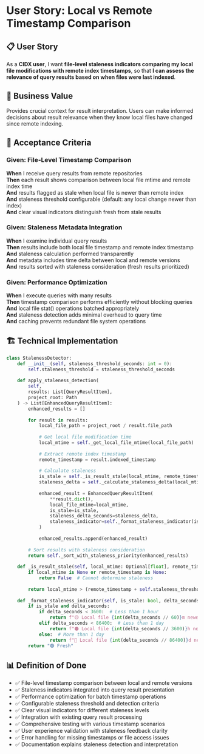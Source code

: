 # User Story: Local vs Remote Timestamp Comparison

## 📋 **User Story**

As a **CIDX user**, I want **file-level staleness indicators comparing my local file modifications with remote index timestamps**, so that **I can assess the relevance of query results based on when files were last indexed**.

## 🎯 **Business Value**

Provides crucial context for result interpretation. Users can make informed decisions about result relevance when they know local files have changed since remote indexing.

## 📝 **Acceptance Criteria**

### Given: File-Level Timestamp Comparison
**When** I receive query results from remote repositories  
**Then** each result shows comparison between local file mtime and remote index time  
**And** results flagged as stale when local file is newer than remote index  
**And** staleness threshold configurable (default: any local change newer than index)  
**And** clear visual indicators distinguish fresh from stale results  

### Given: Staleness Metadata Integration
**When** I examine individual query results  
**Then** results include both local file timestamp and remote index timestamp  
**And** staleness calculation performed transparently  
**And** metadata includes time delta between local and remote versions  
**And** results sorted with staleness consideration (fresh results prioritized)  

### Given: Performance Optimization
**When** I execute queries with many results  
**Then** timestamp comparison performs efficiently without blocking queries  
**And** local file stat() operations batched appropriately  
**And** staleness detection adds minimal overhead to query time  
**And** caching prevents redundant file system operations  

## 🏗️ **Technical Implementation**

```python
class StalenessDetector:
    def __init__(self, staleness_threshold_seconds: int = 0):
        self.staleness_threshold = staleness_threshold_seconds
    
    def apply_staleness_detection(
        self, 
        results: List[QueryResultItem], 
        project_root: Path
    ) -> List[EnhancedQueryResultItem]:
        enhanced_results = []
        
        for result in results:
            local_file_path = project_root / result.file_path
            
            # Get local file modification time
            local_mtime = self._get_local_file_mtime(local_file_path)
            
            # Extract remote index timestamp
            remote_timestamp = result.indexed_timestamp
            
            # Calculate staleness
            is_stale = self._is_result_stale(local_mtime, remote_timestamp)
            staleness_delta = self._calculate_staleness_delta(local_mtime, remote_timestamp)
            
            enhanced_result = EnhancedQueryResultItem(
                **result.dict(),
                local_file_mtime=local_mtime,
                is_stale=is_stale,
                staleness_delta_seconds=staleness_delta,
                staleness_indicator=self._format_staleness_indicator(is_stale, staleness_delta)
            )
            
            enhanced_results.append(enhanced_result)
        
        # Sort results with staleness consideration
        return self._sort_with_staleness_priority(enhanced_results)
    
    def _is_result_stale(self, local_mtime: Optional[float], remote_timestamp: Optional[float]) -> bool:
        if local_mtime is None or remote_timestamp is None:
            return False  # Cannot determine staleness
        
        return local_mtime > (remote_timestamp + self.staleness_threshold)
    
    def _format_staleness_indicator(self, is_stale: bool, delta_seconds: Optional[float]) -> str:
        if is_stale and delta_seconds:
            if delta_seconds < 3600:  # Less than 1 hour
                return f"🟡 Local file {int(delta_seconds // 60)}m newer"
            elif delta_seconds < 86400:  # Less than 1 day
                return f"🟠 Local file {int(delta_seconds // 3600)}h newer"
            else:  # More than 1 day
                return f"🔴 Local file {int(delta_seconds // 86400)}d newer"
        return "🟢 Fresh"
```

## 📊 **Definition of Done**

- ✅ File-level timestamp comparison between local and remote versions
- ✅ Staleness indicators integrated into query result presentation
- ✅ Performance optimization for batch timestamp operations
- ✅ Configurable staleness threshold and detection criteria
- ✅ Clear visual indicators for different staleness levels
- ✅ Integration with existing query result processing
- ✅ Comprehensive testing with various timestamp scenarios
- ✅ User experience validation with staleness feedback clarity
- ✅ Error handling for missing timestamps or file access issues
- ✅ Documentation explains staleness detection and interpretation